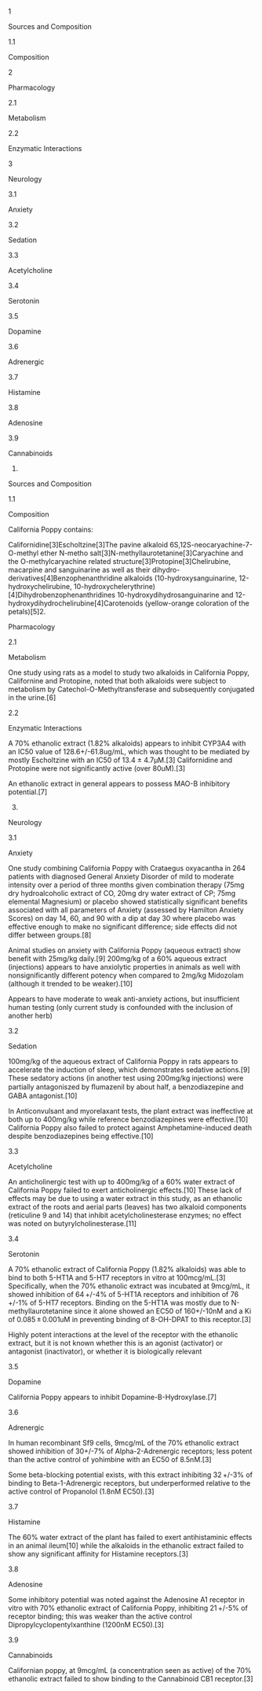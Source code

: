1

Sources and Composition

1.1

Composition

2

Pharmacology

2.1

Metabolism

2.2

Enzymatic Interactions

3

Neurology

3.1

Anxiety

3.2

Sedation

3.3

Acetylcholine

3.4

Serotonin

3.5

Dopamine

3.6

Adrenergic

3.7

Histamine

3.8

Adenosine

3.9

Cannabinoids

1.

Sources and Composition

1.1

Composition

California Poppy contains:

Californidine[3]Escholtzine[3]The pavine alkaloid 6S,12S-neocaryachine-7-O-methyl ether N-metho salt[3]N-methyllaurotetanine[3]Caryachine and the O-methylcaryachine related structure[3]Protopine[3]Chelirubine, macarpine and sanguinarine as well as their dihydro- derivatives[4]Benzophenanthridine alkaloids (10-hydroxysanguinarine, 12-hydroxychelirubine, 10-hydroxychelerythrine)[4]Dihydrobenzophenanthridines 10-hydroxydihydrosanguinarine and 12-hydroxydihydrochelirubine[4]Carotenoids (yellow-orange coloration of the petals)[5]2.

Pharmacology

2.1

Metabolism

One study using rats as a model to study two alkaloids in California Poppy, Californine and Protopine, noted that both alkaloids were subject to metabolism by Catechol-O-Methyltransferase and subsequently conjugated in the urine.[6]

2.2

Enzymatic Interactions

A 70% ethanolic extract (1.82% alkaloids) appears to inhibit CYP3A4 with an IC50 value of 128.6+/-61.8ug/mL, which was thought to be mediated by mostly Escholtzine with an IC50 of 13.4 ± 4.7μM.[3] Californidine and Protopine were not significantly active (over 80uM).[3]

An ethanolic extract in general appears to possess MAO-B inhibitory potential.[7]

3.

Neurology

3.1

Anxiety

One study combining California Poppy with Crataegus oxyacantha in 264 patients with diagnosed General Anxiety Disorder of mild to moderate intensity over a period of three months given combination therapy (75mg dry hydroalcoholic extract of CO, 20mg dry water extract of CP; 75mg elemental Magnesium) or placebo showed statistically significant benefits associated with all parameters of Anxiety (assessed by Hamilton Anxiety Scores) on day 14, 60, and 90 with a dip at day 30 where placebo was effective enough to make no significant difference; side effects did not differ between groups.[8]

Animal studies on anxiety with California Poppy (aqueous extract) show benefit with 25mg/kg daily.[9] 200mg/kg of a 60% aqueous extract (injections) appears to have anxiolytic properties in animals as well with nonsignificantly different potency when compared to 2mg/kg Midozolam (although it trended to be weaker).[10]


Appears to have moderate to weak anti-anxiety actions, but insufficient human testing (only current study is confounded with the inclusion of another herb)


3.2

Sedation

100mg/kg of the aqueous extract of California Poppy in rats appears to accelerate the induction of sleep, which demonstrates sedative actions.[9] These sedatory actions (in another test using 200mg/kg injections) were partially antagoniszed by ﬂumazenil by about half, a benzodiazepine and GABA antagonist.[10]

In Anticonvulsant and myorelaxant tests, the plant extract was ineffective at both up to 400mg/kg while reference benzodiazepines were effective.[10] California Poppy also failed to protect against Amphetamine-induced death despite benzodiazepines being effective.[10]

3.3

Acetylcholine

An anticholinergic test with up to 400mg/kg of a 60% water extract of California Poppy failed to exert anticholinergic effects.[10] These lack of effects may be due to using a water extract in this study, as an ethanolic extract of the roots and aerial parts (leaves) has two alkaloid components (reticuline 9 and 14) that inhibit acetylcholinesterase enzymes; no effect was noted on butyrylcholinesterase.[11]

3.4

Serotonin

A 70% ethanolic extract of California Poppy (1.82% alkaloids) was able to bind to both 5-HT1A and 5-HT7 receptors in vitro at 100mcg/mL.[3] Specifically, when the 70% ethanolic extract was incubated at 9mcg/mL, it showed inhibition of 64 +/-4% of 5-HT1A receptors and inhibition of 76 +/-1% of 5-HT7 receptors. Binding on the 5-HT1A was mostly due to N-methyllaurotetanine since it alone showed an EC50 of 160+/-10nM and a Ki of 0.085 ± 0.001uM in preventing binding of 8-OH-DPAT to this receptor.[3]


Highly potent interactions at the level of the receptor with the ethanolic extract, but it is not known whether this is an agonist (activator) or antagonist (inactivator), or whether it is biologically relevant


3.5

Dopamine

California Poppy appears to inhibit Dopamine-B-Hydroxylase.[7]

3.6

Adrenergic

In human recombinant Sf9 cells, 9mcg/mL of the 70% ethanolic extract showed inhibition of 30+/-7% of Alpha-2-Adrenergic receptors; less potent than the active control of yohimbine with an EC50 of 8.5nM.[3]

Some beta-blocking potential exists, with this extract inhibiting 32 +/-3% of binding to Beta-1-Adrenergic receptors, but underperformed relative to the active control of Propanolol (1.8nM EC50).[3]

3.7

Histamine

The 60% water extract of the plant has failed to exert antihistaminic effects in an animal ileum[10] while the alkaloids in the ethanolic extract failed to show any significant affinity for Histamine receptors.[3]

3.8

Adenosine

Some inhibitory potential was noted against the Adenosine A1 receptor in vitro with 70% ethanolic extract of California Poppy, inhibiting 21 +/-5% of receptor binding; this was weaker than the active control Dipropylcyclopentylxanthine (1200nM EC50).[3]

3.9

Cannabinoids

Californian poppy, at 9mcg/mL (a concentration seen as active) of the 70% ethanolic extract failed to show binding to the Cannabinoid CB1 receptor.[3]

